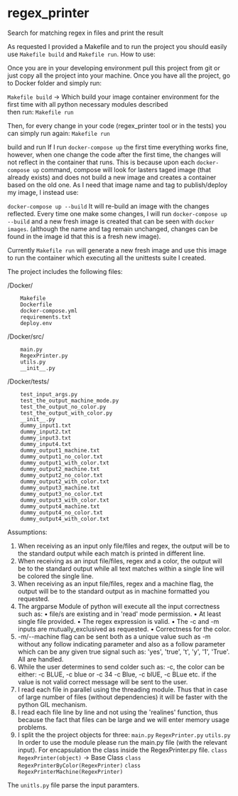 # regex_printer
Search for matching regex in files and print the result

As requested I provided a Makefile and to run the project you should easily use ```Makefile build``` and ```Makefile run```.
How to use:

Once you are in your developing environment pull this project from git or just copy all the project into your machine.
Once you have all the project, go to Docker folder and simply run:

```Makefile build``` -> Which build your image container environment for the first time with all python necessary modules described  
then run:
        ```Makefile run```

Then, for every change in your code (regex_printer tool or in the tests) you can simply run again:
        ```Makefile run```

build and run
If I run ```docker-compose up``` the first time everything works fine, however, when one change the code after the first time, the changes will not reflect in the container that runs. This is because upon each ```docker-compose up``` command, compose will look for lasters taged image (that already exists) and does not build a new image and creates a container based on the old one. As I need that image name and tag to publish/deploy my image, I instead use:

```docker-compose up --build```
It will re-build an image with the changes reflected. Every time one make some changes, I will run ```docker-compose up --build``` and a new fresh image is created that can be seen with ```docker images```. (although the name and tag remain unchanged, changes can be found in the image id that this is a fresh new image).

Currently ```Makefile run``` will generate a new fresh image and use this image to run the container which executing all the unittests suite I created.


The project includes the following files:

/Docker/

        Makefile
        Dockerfile
        docker-compose.yml
        requirements.txt
        deploy.env

/Docker/src/

        main.py
        RegexPrinter.py
        utils.py
        __init__.py


/Docker/tests/

        test_input_args.py
        test_the_output_machine_mode.py
        test_the_output_no_color.py
        test_the_output_with_color.py
        __init__.py
        dummy_input1.txt
        dummy_input2.txt
        dummy_input3.txt
        dummy_input4.txt
        dummy_output1_machine.txt
        dummy_output1_no_color.txt
        dummy_output1_with_color.txt
        dummy_output2_machine.txt
        dummy_output2_no_color.txt
        dummy_output2_with_color.txt
        dummy_output3_machine.txt
        dummy_output3_no_color.txt
        dummy_output3_with_color.txt
        dummy_output4_machine.txt
        dummy_output4_no_color.txt
        dummy_output4_with_color.txt


Assumptions:

1.	When receiving as an input only file/files and regex, the output will be to the standard output while each match is printed in different line.
2.	When receiving as an input file/files, regex and a color, the output will be to the standard output while all text matches within a single line will be colored the single line.
3.	When receiving as an input file/files, regex and a machine flag, the output will be to the standard output as in machine formatted you requested.
4.	The argparse Module of python will execute all the input correctness such as: 
•	file/s are existing and in 'read' mode permission.
•	At least single file provided.
•	The regex expression is valid.
•	The -c and -m inputs are mutually_exclusived as requested.
•	Correctness for the color.
5.	-m/--machine flag can be sent both as a unique value such as -m without any follow indicating parameter and also as a follow parameter which can be any given true signal such as: 'yes', 'true', 't', 'y', '1', 'True'. All are handled.
6.	While the user determines to send colder such as: -c, the color can be either: -c BLUE, -c blue or -c 34 -c Blue, -c blUE, -c BLue etc. if the value is not valid correct message will be sent to the user.
7.	I read each file in parallel using the threading module. Thus that in case of large number of files (without dependencies) it will be faster with the python GIL mechanism.
8.	I read each file line by line and not using the 'realines' function, thus because the fact that files can be large and we will enter memory usage problems.
9.	I split the the project objects for three:
    ```main.py```
    ```RegexPrinter.py```
    ```utils.py```
In order to use the module please run the main.py file (with the relevant input).
For encapsulation the class inside the RegexPrinter.py file.
```class RegexPrinter(object)``` -> Base Class
```class RegexPrinterByColor(RegexPrinter)```
```class RegexPrinterMachine(RegexPrinter)```

The ```unitls.py``` file parse the input paramters.





